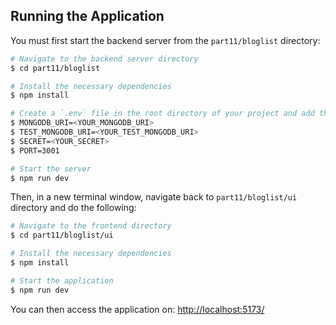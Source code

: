 ## Running the Application

You must first start the backend server from the `part11/bloglist` directory:

```bash
# Navigate to the backend server directory
$ cd part11/bloglist

# Install the necessary dependencies
$ npm install

# Create a `.env` file in the root directory of your project and add the following environment variables
$ MONGODB_URI=<YOUR_MONGODB_URI>
$ TEST_MONGODB_URI=<YOUR_TEST_MONGODB_URI>
$ SECRET=<YOUR_SECRET>
$ PORT=3001

# Start the server
$ npm run dev
```

Then, in a new terminal window, navigate back to `part11/bloglist/ui` directory and do the following:

```bash
# Navigate to the frontend directory
$ cd part11/bloglist/ui

# Install the necessary dependencies
$ npm install

# Start the application
$ npm run dev
```

You can then access the application on: [http://localhost:5173/](http://localhost:5173/)

